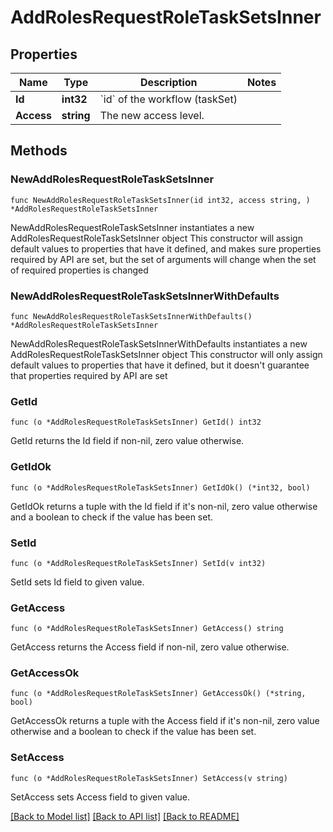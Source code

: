 # AddRolesRequestRoleTaskSetsInner

## Properties

Name | Type | Description | Notes
------------ | ------------- | ------------- | -------------
**Id** | **int32** | &#x60;id&#x60; of the workflow (taskSet) | 
**Access** | **string** | The new access level. | 

## Methods

### NewAddRolesRequestRoleTaskSetsInner

`func NewAddRolesRequestRoleTaskSetsInner(id int32, access string, ) *AddRolesRequestRoleTaskSetsInner`

NewAddRolesRequestRoleTaskSetsInner instantiates a new AddRolesRequestRoleTaskSetsInner object
This constructor will assign default values to properties that have it defined,
and makes sure properties required by API are set, but the set of arguments
will change when the set of required properties is changed

### NewAddRolesRequestRoleTaskSetsInnerWithDefaults

`func NewAddRolesRequestRoleTaskSetsInnerWithDefaults() *AddRolesRequestRoleTaskSetsInner`

NewAddRolesRequestRoleTaskSetsInnerWithDefaults instantiates a new AddRolesRequestRoleTaskSetsInner object
This constructor will only assign default values to properties that have it defined,
but it doesn't guarantee that properties required by API are set

### GetId

`func (o *AddRolesRequestRoleTaskSetsInner) GetId() int32`

GetId returns the Id field if non-nil, zero value otherwise.

### GetIdOk

`func (o *AddRolesRequestRoleTaskSetsInner) GetIdOk() (*int32, bool)`

GetIdOk returns a tuple with the Id field if it's non-nil, zero value otherwise
and a boolean to check if the value has been set.

### SetId

`func (o *AddRolesRequestRoleTaskSetsInner) SetId(v int32)`

SetId sets Id field to given value.


### GetAccess

`func (o *AddRolesRequestRoleTaskSetsInner) GetAccess() string`

GetAccess returns the Access field if non-nil, zero value otherwise.

### GetAccessOk

`func (o *AddRolesRequestRoleTaskSetsInner) GetAccessOk() (*string, bool)`

GetAccessOk returns a tuple with the Access field if it's non-nil, zero value otherwise
and a boolean to check if the value has been set.

### SetAccess

`func (o *AddRolesRequestRoleTaskSetsInner) SetAccess(v string)`

SetAccess sets Access field to given value.



[[Back to Model list]](../README.md#documentation-for-models) [[Back to API list]](../README.md#documentation-for-api-endpoints) [[Back to README]](../README.md)


